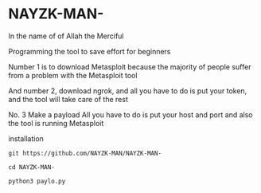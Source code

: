 # NAYZK-MAN-

In the name of of Allah the Merciful 

Programming the tool to save effort for beginners

Number 1 is to download Metasploit because the majority of people suffer from a problem with the Metasploit tool  

And number 2, download ngrok, and all you have to do is put your token, and the tool will take care of the rest 

No. 3 Make a payload All you have to do is put your host and port and also the tool is running Metasploit 

installation 

`git https://github.com/NAYZK-MAN/NAYZK-MAN-`

`cd NAYZK-MAN-`

`python3 paylo.py`
